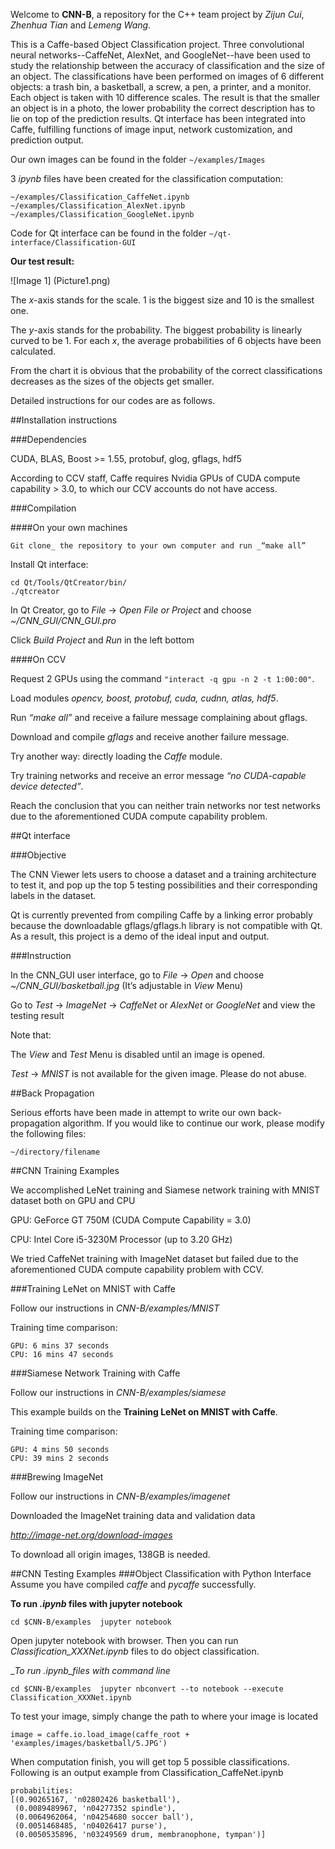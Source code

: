 Welcome to __CNN-B__, a repository for the C++ team project by _Zijun Cui_, _Zhenhua Tian_ and _Lemeng Wang_.


This is a Caffe-based Object Classification project. Three convolutional neural networks--CaffeNet, AlexNet, and GoogleNet--have been used to study the relationship between the accuracy of classification and the size of an object. The classifications have been performed on images of 6 different objects: a trash bin, a basketball, a screw, a pen, a printer, and a monitor. Each object is taken with 10 difference scales. The result is that the smaller an object is in a photo, the lower probability the correct description has to lie on top of the prediction results. Qt interface has been integrated into Caffe, fulfilling functions of image input, network customization, and prediction output.


Our own images can be found in the folder `~/examples/Images`


3 _ipynb_ files have been created for the classification computation:


```
~/examples/Classification_CaffeNet.ipynb
~/examples/Classification_AlexNet.ipynb
~/examples/Classification_GoogleNet.ipynb
```


Code for Qt interface can be found in the folder `~/qt-interface/Classification-GUI`


__Our test result:__


![Image 1]
(Picture1.png)


The _x_-axis stands for the scale. 1 is the biggest size and 10 is the smallest one.


The _y_-axis stands for the probability. The biggest probability is linearly curved to be 1. For each _x_, the average probabilities of 6 objects have been calculated.


From the chart it is obvious that the probability of the correct classifications decreases as the sizes of the objects get smaller.


Detailed instructions for our codes are as follows.


##Installation instructions


###Dependencies


CUDA, BLAS, Boost >= 1.55, protobuf, glog, gflags, hdf5


According to CCV staff, Caffe requires Nvidia GPUs of CUDA compute capability > 3.0, to which our CCV accounts do not have access.


###Compilation


####On your own machines


`Git clone_ the repository to your own computer and run _“make all”`


Install Qt interface:


```
cd Qt/Tools/QtCreator/bin/
./qtcreator
```


In Qt Creator, go to _File_ -> _Open File or Project_ and choose _~/CNN\_GUI/CNN\_GUI.pro_


Click _Build Project_ and _Run_ in the left bottom


####On CCV


Request 2 GPUs using the command `"interact -q gpu -n 2 -t 1:00:00"`.


Load modules _opencv, boost, protobuf, cuda, cudnn, atlas, hdf5_.


Run _“make all”_ and receive a failure message complaining about gflags.


Download and compile _gflags_ and receive another failure message.


Try another way: directly loading the _Caffe_ module.


Try training networks and receive an error message _“no CUDA-capable device detected”_.


Reach the conclusion that you can neither train networks nor test networks due to the aforementioned CUDA compute capability problem.


##Qt interface


###Objective


The CNN Viewer lets users to choose a dataset and a training architecture to test it, and pop up the top 5 testing possibilities and their corresponding labels in the dataset.


Qt is currently prevented from compiling Caffe by a linking error probably because the downloadable gflags/gflags.h library is not compatible with Qt. As a result, this project is a demo of the ideal input and output.


###Instruction


In the CNN_GUI user interface, go to _File_ -> _Open_ and choose _~/CNN\_GUI/basketball.jpg_ (It’s adjustable in _View_ Menu)


Go to _Test_ -> _ImageNet_ -> _CaffeNet_ or _AlexNet_ or _GoogleNet_ and view the testing result


Note that:


The _View_  and _Test_ Menu is disabled until an image is opened.


_Test_ -> _MNIST_ is not available for the given image. Please do not abuse.


##Back Propagation


Serious efforts have been made in attempt to write our own back-propagation algorithm. If you would like to continue our work, please modify the following files:


```
~/directory/filename
```


##CNN Training Examples


We accomplished LeNet training and Siamese network training with MNIST dataset both on GPU and CPU 


GPU: GeForce GT 750M (CUDA Compute Capability = 3.0)


CPU: Intel Core i5-3230M Processor (up to 3.20 GHz)


We tried CaffeNet training with ImageNet dataset but failed due to the aforementioned CUDA compute capability problem with CCV.


###Training LeNet on MNIST with Caffe


Follow our instructions in _CNN-B/examples/MNIST_


Training time comparison:


```
GPU: 6 mins 37 seconds
CPU: 16 mins 47 seconds
```
###Siamese Network Training with Caffe


Follow our instructions in _CNN-B/examples/siamese_


This example builds on the __Training LeNet on MNIST with Caffe__. 


Training time comparison:


```
GPU: 4 mins 50 seconds 
CPU: 39 mins 2 seconds
```


###Brewing ImageNet


Follow our instructions in _CNN-B/examples/imagenet_


Downloaded the ImageNet training data and validation data


_http://image-net.org/download-images_


To download all origin images, 138GB is needed.


##CNN Testing Examples
###Object Classification with Python Interface
Assume you have compiled _caffe_ and _pycaffe_ successfully. 


__To run _.ipynb_ files with jupyter notebook__


```
cd $CNN-B/examples  jupyter notebook
```


Open jupyter notebook with browser. Then you can run _Classification_XXXNet.ipynb_ files to do object classification. 


__To run _.ipynb_files with command line__


```
cd $CNN-B/examples  jupyter nbconvert --to notebook --execute Classification_XXXNet.ipynb
```


To test your image, simply change the path to where your image is located


```
image = caffe.io.load_image(caffe_root + 'examples/images/basketball/5.JPG')
```


When computation finish, you will get top 5 possible classifications. Following is an output example from Classification_CaffeNet.ipynb


```
probabilities:
[(0.90265167, 'n02802426 basketball'),
 (0.0089489967, 'n04277352 spindle'),
 (0.0064962064, 'n04254680 soccer ball'),
 (0.0051468485, 'n04026417 purse'),
 (0.0050535896, 'n03249569 drum, membranophone, tympan')]
```

